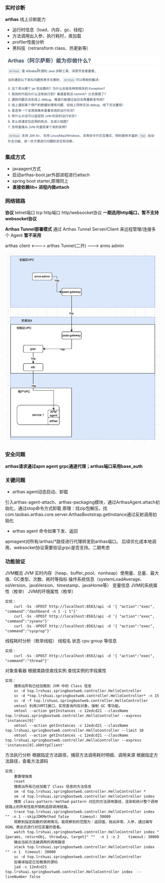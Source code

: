 ### 实时诊断

**arthas**
线上诊断能力
- 运行时信息（load、内存、gc、线程）
- 方法调用出入参、执行耗时，类加载
- profiler性能分析
- 黑科技（retransform class、热更新等）

![alt text](image.png)


### 集成方式
- javaagent方式
- 启动arthas-boot.jar外部进程进行attach
- spring boot starter,原理同上
- **直接依赖lib+ 进程内做attach**


### 网络链路

**协议**
telnet端口 tcp
http端口 http/websocket协议
**一期选用http端口，暂不支持websocket协议**

**Arthas Tunnel部署模式**
通过 Arthas Tunnel Server/Client 来远程管理/连接多个 Agent
**暂不采用**

arthas client <---> arthas Tunnel(二开) ---> arms admin

![alt text](image-3.png)

### 安全问题
**arthas请求通过apm agent grpc通道代理；arthas端口采用base_auth**

### 关键问题
- arthas agent动态启动、卸载

引入arthas-agent-attach、arthas-packaging模块，通过ArthasAgent.attach初始化，通过stop命令方式卸载
原理：找zip包解压，找com.taobao.arthas.core.server.ArthasBootstrap.getInstance通过反射调用初始化

- arthas agent 命令如果下发、返回

apmagent对所有/arthas/*路径进行代理转发到arthas端口。
后续优化成本地调用，websocket协议需要验证grpc是否支持。二期考虑


### 功能验证

JVM概览
    JVM 实时内存（heap、buffer_pool、nonheap）使用量、总量、最大值、GC类型、次数、耗时等指标
    操作系统信息（systemLoadAverage、osVersion、javaVersion、timestamp、javaHome等）
    变量信息
    JVM的系统属性（枚举）
    JVM的环境属性（枚举）

    实现：
        curl -Ss -XPOST http://localhost:8563/api -d '{ "action":"exec",  "command":"dashboard -n 1 -i 1"}'
        curl -Ss -XPOST http://localhost:8563/api -d '{ "action":"exec",  "command":"sysenv"}'
        curl -Ss -XPOST http://localhost:8563/api -d '{ "action":"exec",  "command":"sysprop"}'


线程耗时分析（枚举线程）
    线程名 状态 cpu group 等信息

    实现：
        curl -Ss -XPOST http://localhost:8563/api -d '{ "action":"exec",  "command":"thread"}'

对象查看器
    根据类路径查找实例
    查找实例的字段属性

    实现：
        搜索出所有已经加载到 JVM 中的 Class 信息
        sc -d top.lrshuai.springbootweb.controller.HelloController 
        sc -d *top.lrshuai.springbootweb.controller.HelloController* -n 15
        sc -d -f top.lrshuai.springbootweb.controller.HelloController
        vmtool 利用JVMTI接口，实现查询内存对象，强制 GC 等功能。
        vmtool --action getInstances -c 12edcd21 --className top.lrshuai.springbootweb.controller.HelloController --express 'instances[0]'
        vmtool --action getInstances -c 12edcd21 --className top.lrshuai.springbootweb.controller.HelloController --limit 10
        vmtool --action getInstances -c 12edcd21 --className top.lrshuai.springbootweb.controller.HelloController --express 'instances[0].okHttpClient'


方法执行分析
    根据指定方法路径，捕获方法调用耗时明细、调用来源
    根据指定方法路径，查看方法源码

    实现：
        重置增强类
        reset
        搜索出所有已经加载了 Class 信息的方法信息  
        sm -d top.lrshuai.springbootweb.controller.HelloController *
        sm -d top.lrshuai.springbootweb.controller.HelloController index
        搜索 class-pattern／method-pattern 对应的方法调用路径，渲染和统计整个调用链路上的所有性能开销和追踪调用链路。
        trace top.lrshuai.springbootweb.controller.HelloController index "" -n 1 --skipJDKMethod false     timeout: 30000
        观察到指定函数的调用情况。能观察到的范围为：返回值、抛出异常、入参，通过编写 OGNL 表达式进行对应变量的查看。
        watch top.lrshuai.springbootweb.controller.HelloController index "{params, returnObj, throwExp, target}" ""  -n 1 -x 2    timeout: 30000
        输出当前方法被调用的调用路径
        stack top.lrshuai.springbootweb.controller.HelloController index "" -n 1  timeout: 30000
        sc -d top.lrshuai.springbootweb.controller.HelloController
        反编译指定已加载类的源码
        jad -c 12edcd21 top.lrshuai.springbootweb.controller.HelloController index  --lineNumber false
